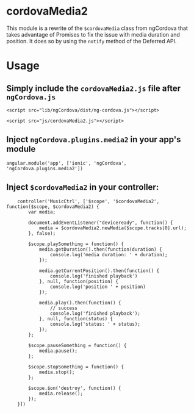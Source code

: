 # cordovaMedia2

This module is a rewrite of the `$cordovaMedia` class from ngCordova that takes advantage of Promises to fix the issue with
media duration and position. It does so by using the `notify` method of the Deferred API.

# Usage

## Simply include the `cordovaMedia2.js` file after `ngCordova.js`

```
<script src="lib/ngCordova/dist/ng-cordova.js"></script>
```

```
<script src="js/cordovaMedia2.js"></script>
```

## Inject `ngCordova.plugins.media2` in your app's module

`angular.module('app', ['ionic', 'ngCordova', 'ngCordova.plugins.media2'])`

## Inject `$cordovaMedia2` in your controller:

```
    controller('MusicCtrl', ['$scope', '$cordovaMedia2', function($scope, $cordovaMedia2) {
        var media;

        document.addEventListener("deviceready", function() {
            media = $cordovaMedia2.newMedia($scope.tracks[0].url);
        }, false);

        $scope.playSomething = function() {
            media.getDuration().then(function(duration) {
                console.log('media duration: ' + duration);
            });

            media.getCurrentPosition().then(function() {
                console.log('finished playback')
            }, null, function(position) {
                console.log('position ' + position)
            });

            media.play().then(function() {
                // success
                console.log('finished playback');
            }, null, function(status) {
                console.log('status: ' + status);
            });
        };

        $scope.pauseSomething = function() {
            media.pause();
        };

        $scope.stopSomething = function() {
            media.stop();
        };

        $scope.$on('destroy', function() {
            media.release();
        });
    }])
```